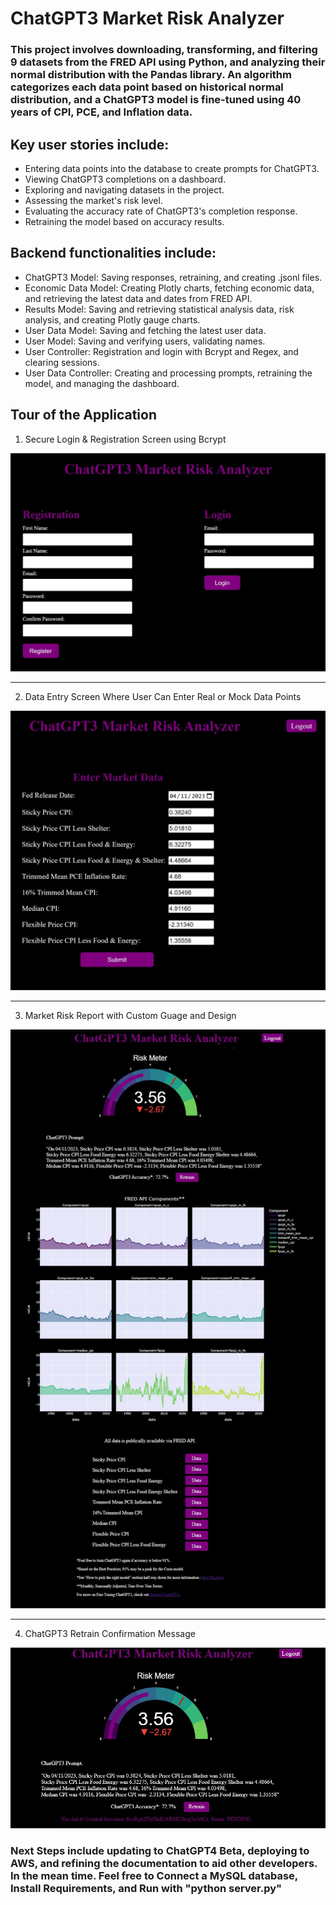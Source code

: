 # ChatGPT3 Market Risk Analyzer

### This project involves downloading, transforming, and filtering 9 datasets from the FRED API using Python, and analyzing their normal distribution with the Pandas library. An algorithm categorizes each data point based on historical normal distribution, and a ChatGPT3 model is fine-tuned using 40 years of CPI, PCE, and Inflation data.

## Key user stories include:
* Entering data points into the database to create prompts for ChatGPT3.
* Viewing ChatGPT3 completions on a dashboard.
* Exploring and navigating datasets in the project.
* Assessing the market's risk level.
* Evaluating the accuracy rate of ChatGPT3's completion response.
* Retraining the model based on accuracy results.

## Backend functionalities include:
* ChatGPT3 Model: Saving responses, retraining, and creating .jsonl files.
* Economic Data Model: Creating Plotly charts, fetching economic data, and retrieving the latest data and dates from FRED API.
* Results Model: Saving and retrieving statistical analysis data, risk analysis, and creating Plotly gauge charts.
* User Data Model: Saving and fetching the latest user data.
* User Model: Saving and verifying users, validating names.
* User Controller: Registration and login with Bcrypt and Regex, and clearing sessions.
* User Data Controller: Creating and processing prompts, retraining the model, and managing the dashboard.

## Tour of the Application 

1. Secure Login & Registration Screen using Bcrypt

![Login and Registration Screen](./LoginRegistration.jpg)

<hr>

2. Data Entry Screen Where User Can Enter Real or Mock Data Points

![Data Entry Screen](./DataEntryScreen.jpg)

<hr>

3. Market Risk Report with Custom Guage and Design

![Market Risk Report](./MarketRiskReport.jpg)

<hr>

4. ChatGPT3 Retrain Confirmation Message

![Retrain Message](./RetrainMessage.jpg)

### Next Steps include updating to ChatGPT4 Beta, deploying to AWS, and refining the documentation to aid other developers. In the mean time. Feel free to Connect a MySQL database, Install Requirements, and Run with "python server.py"
